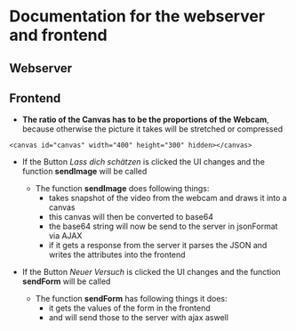 # Documentation for the webserver and frontend

## Webserver

## Frontend
* **The ratio of the Canvas has to be the proportions of the Webcam**, because otherwise the picture it takes will be stretched or compressed
```
<canvas id="canvas" width="400" height="300" hidden></canvas>
```
* If the Button *Lass dich schätzen* is clicked the UI changes and the function **sendImage** will be called

  * The function **sendImage** does following things:
    * takes snapshot of the video from the webcam and draws it into a canvas
    * this canvas will then be converted to base64
    * the base64 string will now be send to the server in jsonFormat via AJAX
    * if it gets a response from the server it parses the JSON and writes  the attributes into the frontend

* If the Button *Neuer Versuch* is clicked the UI changes and the function **sendForm** will be called

  * The function **sendForm** has following things it does:
    * it gets the values of the form in the frontend
    * and will send those to the server with ajax aswell


  

